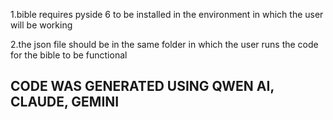 1.bible requires pyside 6 to be installed in the environment in which the user will be working

2.the json file should be in the same folder in which the user runs the code for the bible to be functional


## CODE WAS GENERATED USING QWEN AI,  CLAUDE, GEMINI
